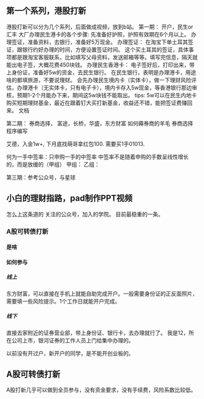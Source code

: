 ## 第一个系列，港股打新

港股打新可以分为几个系列，后面做成视频，放到b站。
第一期：
开户，民生or汇丰
大厂办理民生港卡的各个步骤:
先准备好护照，护照有效期在6个月以上。
办理签证，准备资料，去银行，准备好5万现金。
办理签证：
在淘宝下单土耳其签证，跟银行约好办理的时间，方便设置签证时间。
这个买土耳其的签证，具体事项都是跟淘宝客服联系，比如填写父母资料，发送邮箱等等。填写完信息，隔天就能出电子签，大概花费450块钱。
办理民生香港卡：
电子签好后，打印出来，带上身份证，准备好5w的资金，去民生银行。
在民生银行，表明是办理港卡，用途啥的都填旅游，不要说理财。
会先办理民生境内卡（实体卡），做一下理财风险评估，办理港卡（无实体卡，只有电子卡），境内卡存入5w现金，等香港银行那边审核，预期1-2个月能办下来，期间这5w块钱不能取出。
tips: 5w可以在民生内地卡购买短期理财基金，最近在跟着钉大买打新基金，收益还不错，能把签证费赚回来。
文档

第二期：
券商选择，
富途，长桥，华盛，东方财富
如何薅券商的羊毛
券商选择程序编写

艾德，入金1w+, 下月底找萌哥拿红包100.
需要买1手01013.


何为一手中签率：只申购一手的中签率
中签率不是随着申购的手数呈线性增长的，而是放缓的（甲组）
甲组：
乙组：



第三期：参考公众号，与星球


## 小白的理财指路，pad制作PPT视频
怎么上这条道的
关注的公众号，加入的学院。
目前最稳重的一条。
### A股可转债打新
#### 是啥
#### 如何参与

##### 线上
东方财富，可以直接在手机上就能自助完成开户。一般需要身份证的正反面照片，需要填一些风险提示。1个工作日就能开户完成。
##### 线下
直接去家附近的证券营业部，带上身份证、银行卡，去办理就行了。
我是12，所在公司上市，银河证券的工作人员上门给集中办理的。

以前没有开过户，新开户的同学，是不能开创业板的。



## A股可转债打新
A股打新几乎可以做到全员参与，没有资金要求，没有手续费，风险系数比较低。
